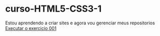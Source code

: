 # curso-HTML5-CSS3-1
 Estou aprendendo a criar sites e agora vou gerenciar meus repositorios 
<a href="https://marquesossufojaime.github.io/curso-HTML5-CSS3-1/aulas/ex0011/">Executar o exercicio 001</a>